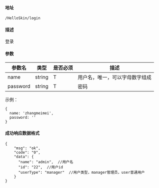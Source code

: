 #### 地址
`/HelloSkin/login`

#### 描述
登录

#### 参数
|参数名|类型|是否必须|描述|
|---|---|---|---|
|name|string|T|用户名，唯一，可以字母数字组成|
|password|string|T|密码|

示例：
```
{
  name: 'zhangmeimei',
  password: ''
}
```

#### 成功响应数据格式
```
{
    "msg": "ok",
    "code": "0",
    "data": {
      "name": "admin",  //用户名
      "id": "22",  //用户id
      "userType": "manager"  //用户类型，manager管理员，user普通用户
    }
}
```

